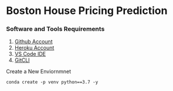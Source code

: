 # Boston House Pricing Prediction

### Software and Tools Requirements
1. [Github Account](https://github.com)
2. [Heroku Account](https://heroku.com)
3. [VS Code IDE](https:code.visualstudio.com)
4. [GitCLI](https://git-scm.com/book/en/v2/Getting-Started-First-Time-Git-Setup)


Create a New Enviornmnet 

```
conda create -p venv python==3.7 -y

```